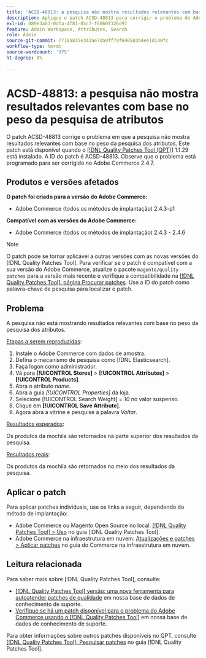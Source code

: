 ```yaml
---
title: 'ACSD-48813: a pesquisa não mostra resultados relevantes com base no peso da pesquisa de atributos'
description: Aplique o patch ACSD-48813 para corrigir o problema do Adobe Commerce em que a pesquisa não está mostrando resultados relevantes com base no peso da pesquisa dos atributos.
exl-id: 089e3ab3-0dfa-4f81-85c7-f6060f326d97
feature: Admin Workspace, Attributes, Search
role: Admin
source-git-commit: 7718a835e343ae7da9ff79f690503b4ee1d140fc
workflow-type: tm+mt
source-wordcount: '375'
ht-degree: 0%

---
```


# ACSD-48813: a pesquisa não mostra resultados relevantes com base no peso da pesquisa de atributos

O patch ACSD-48813 corrige o problema em que a pesquisa não mostra resultados relevantes com base no peso da pesquisa dos atributos. Este patch está disponível quando o [[!DNL Quality Patches Tool (QPT)]](/help/announcements/adobe-commerce-announcements/magento-quality-patches-released-new-tool-to-self-serve-quality-patches.md) 1.1.29 está instalado. A ID do patch é ACSD-48813. Observe que o problema está programado para ser corrigido no Adobe Commerce 2.4.7.

## Produtos e versões afetados

**O patch foi criado para a versão do Adobe Commerce:**

* Adobe Commerce (todos os métodos de implantação) 2.4.3-p1

**Compatível com as versões do Adobe Commerce:**

* Adobe Commerce (todos os métodos de implantação) 2.4.3 - 2.4.6

>[!NOTE]
>
>O patch pode se tornar aplicável a outras versões com as novas versões do [!DNL Quality Patches Tool]. Para verificar se o patch é compatível com a sua versão do Adobe Commerce, atualize o pacote `magento/quality-patches` para a versão mais recente e verifique a compatibilidade na [[!DNL Quality Patches Tool]: página Procurar patches](https://experienceleague.adobe.com/tools/commerce-quality-patches/index.html?lang=pt-BR). Use a ID do patch como palavra-chave de pesquisa para localizar o patch.

## Problema

A pesquisa não está mostrando resultados relevantes com base no peso da pesquisa dos atributos.

<u>Etapas a serem reproduzidas</u>:

1. Instale o Adobe Commerce com dados de amostra.
1. Defina o mecanismo de pesquisa como [!DNL Elasticsearch].
1. Faça logon como administrador.
1. Vá para **[!UICONTROL Stores]** > **[!UICONTROL Attributes]** > **[!UICONTROL Products]**.
1. Abra o atributo *name*.
1. Abra a guia *[!UICONTROL Properties]* da loja.
1. Selecione [!UICONTROL Search Weight] = *10* no valor suspenso.
1. Clique em **[!UICONTROL Save Attribute]**.
1. Agora abra a vitrine e pesquise a palavra *Voltar*.

<u>Resultados esperados</u>:

Os produtos da mochila são retornados na parte superior dos resultados da pesquisa.

<u>Resultados reais</u>:

Os produtos da mochila são retornados no meio dos resultados da pesquisa.

## Aplicar o patch

Para aplicar patches individuais, use os links a seguir, dependendo do método de implantação:

* Adobe Commerce ou Magento Open Source no local: [[!DNL Quality Patches Tool] > Uso](https://experienceleague.adobe.com/docs/commerce-operations/tools/quality-patches-tool/usage.html?lang=pt-BR) no guia [!DNL Quality Patches Tool].
* Adobe Commerce na infraestrutura em nuvem: [Atualizações e patches > Aplicar patches](https://experienceleague.adobe.com/docs/commerce-cloud-service/user-guide/develop/upgrade/apply-patches.html?lang=pt-BR) no guia do Commerce na infraestrutura em nuvem.

## Leitura relacionada

Para saber mais sobre [!DNL Quality Patches Tool], consulte:

* [[!DNL Quality Patches Tool] versão: uma nova ferramenta para autoatender patches de qualidade](/help/announcements/adobe-commerce-announcements/magento-quality-patches-released-new-tool-to-self-serve-quality-patches.md) em nossa base de dados de conhecimento de suporte.
* [Verifique se há um patch disponível para o problema do Adobe Commerce usando o [!DNL Quality Patches Tool]](/help/support-tools/patches-available-in-qpt-tool/check-patch-for-magento-issue-with-magento-quality-patches.md) em nossa base de dados de conhecimento de suporte.

Para obter informações sobre outros patches disponíveis no QPT, consulte [[!DNL Quality Patches Tool]: Pesquisar patches](https://experienceleague.adobe.com/tools/commerce-quality-patches/index.html?lang=pt-BR) no guia [!DNL Quality Patches Tool].
